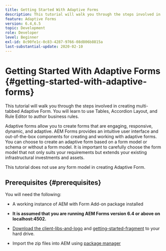 ```yaml
---
title: Getting Started With Adaptive Forms
description: This tutorial will walk you through the steps involved in creating multi-tabbed Adaptive Form. You will learn to use Tables, Accordion Layout, and Rule Editor to author business rules.
feature: Adaptive Forms
version: 6.4,6.5
topic: Development
role: Developer
level: Beginner
exl-id: 8c90fe1c-0c83-4287-9766-08d806b8815a
last-substantial-update: 2020-02-10
---
```

# Getting Started With Adaptive Forms {#getting-started-with-adaptive-forms}

This tutorial will walk you through the steps involved in creating multi-tabbed Adaptive Form. You will learn to use Tables, Accordion Layout, and Rule Editor to author business rules. 

Adaptive forms allow you to create forms that are engaging, responsive, dynamic, and adaptive. AEM Forms provides an intuitive user interface and out-of-the-box components for creating and working with adaptive forms. You can choose to create an adaptive form based on a form model or schema or without a form model. It is important to carefully choose the form model that not only suits your requirements but extends your existing infrastructural investments and assets.

This tutorial does not use any form model in creating Adaptive Form.

## Prerequisites {#prerequisites}

You will need the following:

* A working instance of AEM with Form Add-on package installed

* **It is assumed that you are running AEM Forms version 6.4 or above on localhost:4502.**

* [Download the client-libs-and-logo](assets/client-libs-and-logo.zip) and [getting-started-fragment](assets/getting-started-fragment.zip) to your hard drive.

* Import the zip files into AEM using [package manager ](http://localhost:4502/crx/packmgr/index.jsp)
